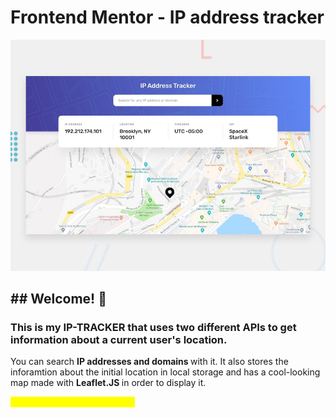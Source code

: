 <h1> Frontend Mentor - IP address tracker </h1>

![Design preview for the IP address tracker coding challenge](./design/desktop-preview.jpg)

<h2>## Welcome! 👋</h2>

<h3>This is my IP-TRACKER that uses two different APIs to get information about a current user's location.</h3>

<p>You can search <b> IP addresses and domains </b> with it. It also stores the inforamtion about the initial location in local storage and has a cool-looking map made with 
  <strong> Leaflet.JS </strong> in order to display it.</p>
  
<mark style="color:yellow"> This is Vanilla JavaScript App! </mark>
